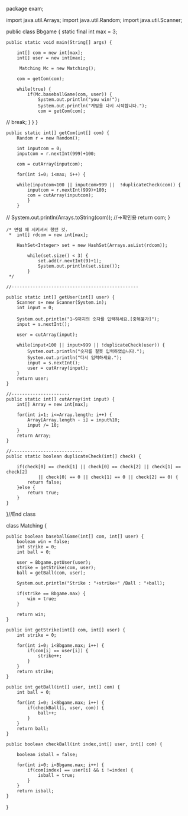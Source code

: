 package exam;

import java.util.Arrays;
import java.util.Random;
import java.util.Scanner;

public class Bbgame {
	static final int max = 3;

	public static void main(String[] args) {

		int[] com = new int[max];
		int[] user = new int[max];
		
		 Matching Mc = new Matching();
		
		com = getCom(com);
		
		while(true) {
			if(Mc.baseballGame(com, user)) {
				System.out.println("you win!");
				System.out.println("게임을 다시 시작합니다.");
				com = getCom(com);
//				break;
			}
		}
	}
	
	public static int[] getCom(int[] com) {
		Random r = new Random();
		
		int inputcom = 0;
		inputcom = r.nextInt(999)+100;
		
		com = cutArray(inputcom);
		
		for(int i=0; i<max; i++) {
			
		while(inputcom<100 || inputcom>999 ||  !duplicateCheck(com)) {
			inputcom = r.nextInt(999)+100;
			com = cutArray(inputcom);
			}
		}
		
//		System.out.println(Arrays.toString(com)); //->확인용
		return com;
	}
	
	/* 면접 때 시키셔서 했던 것.
	 * 	int[] rdcom = new int[max];
		
		HashSet<Integer> set = new HashSet(Arrays.asList(rdcom));
		
			while(set.size() < 3) { 
				set.add(r.nextInt(9)+1);
				System.out.println(set.size());
			}
	 */
	
	//------------------------------------------------

	public static int[] getUser(int[] user) {
		Scanner s= new Scanner(System.in);
		int input = 0;
		
		System.out.println("1~9까지의 숫자를 입력하세요.[중복불가]");
		input = s.nextInt();
		
		user = cutArray(input);
			
		while(input<100 || input>999 || !duplicateCheck(user)) {
			System.out.println("숫자를 잘못 입력하였습니다.");
			System.out.println("다시 입력하세요.");
			input = s.nextInt();
			user = cutArray(input);
		}
		return user;
	}
	
	//----------------------
	public static int[] cutArray(int input) {
		int[] Array = new int[max];
		
		for(int i=1; i<=Array.length; i++) {
			Array[Array.length - i] = input%10;
			input /= 10;
		}
		return Array;
	}
	
	//---------------------------
	public static boolean duplicateCheck(int[] check) {
		
		if(check[0] == check[1] || check[0] == check[2] || check[1] == check[2] 
				|| check[0] == 0 || check[1] == 0 || check[2] == 0) {
			return false;
		}else {
			return true;
		}
	}
	
}//End class

class Matching {

	public boolean baseballGame(int[] com, int[] user) {
		boolean win = false;
		int strike = 0;
		int ball = 0;
		
		user = Bbgame.getUser(user);
		strike = getStrike(com, user);
		ball = getBall(com, user);
		
		System.out.println("Strike : "+strike+" /Ball : "+ball);
		
		if(strike == Bbgame.max) {
			win = true;
		}
		
		return win;
	}
	
	public int getStrike(int[] com, int[] user) {
		int strike = 0;
		
		for(int i=0; i<Bbgame.max; i++) {
			if(com[i] == user[i]) {
				strike++;
			}
		}
		return strike;
	}
	
	public int getBall(int[] user, int[] com) {
		int ball = 0;

		for(int i=0; i<Bbgame.max; i++) {
			if(checkBall(i, user, com)) {
				ball++;
			}
		}
		return ball;
	}
	
	public boolean checkBall(int index,int[] user, int[] com) {
		
		boolean isball = false;
	
		for(int i=0; i<Bbgame.max; i++) {
			if(com[index] == user[i] && i !=index) {
				isball = true;
			}
		}
		return isball;
	}
}
